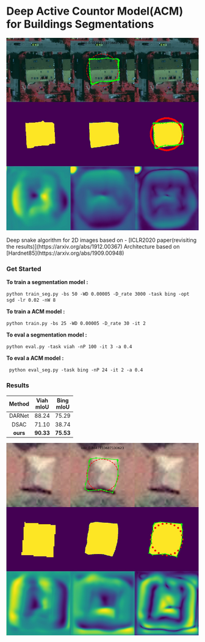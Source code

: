 # Deep Active Countor Model(ACM) for Buildings Segmentations
<p align="center">
  <img src="pics/16.jpg" width="800">
</p>
 Deep snake algorithm for 2D images based on - [ICLR2020 paper(revisiting the results)](https://arxiv.org/abs/1912.00367)
 Architecture based on [Hardnet85](https://arxiv.org/abs/1909.00948)

### Get Started
**To train a segmentation model :**
```
python train_seg.py -bs 50 -WD 0.00005 -D_rate 3000 -task bing -opt sgd -lr 0.02 -nW 8
```
**To train a ACM model :**
```
python train.py -bs 25 -WD 0.00005 -D_rate 30 -it 2
```
**To eval a segmentation model :**
```
python eval.py -task viah -nP 100 -it 3 -a 0.4
```
**To eval a ACM model :**
```
 python eval_seg.py -task bing -nP 24 -it 2 -a 0.4
```
### Results  

| Method | Viah <br> mIoU  | Bing <br> mIoU| 
| :---: |  :---:  |  :---:  | 
| DARNet  | 88.24  | 75.29  | 
| DSAC | 71.10 | 38.74 | 
| **ours** | **90.33**  | **75.53** | 

<p align="center">
  <img src="pics/8.jpg" width="800">
</p>